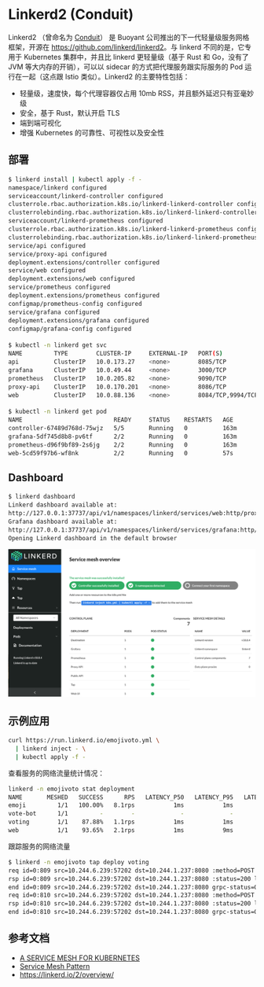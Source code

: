 # Linkerd2 (Conduit)

Linkerd2 （曾命名为 [Conduit](https://conduit.io)） 是 Buoyant 公司推出的下一代轻量级服务网格框架，开源在 <https://github.com/linkerd/linkerd2>。与 linkerd 不同的是，它专用于 Kubernetes 集群中，并且比 linkerd 更轻量级（基于 Rust 和 Go，没有了 JVM 等大内存的开销），可以以 sidecar 的方式把代理服务跟实际服务的 Pod 运行在一起（这点跟 Istio 类似）。Linkerd2 的主要特性包括：

- 轻量级，速度快，每个代理容器仅占用 10mb RSS，并且额外延迟只有亚毫妙级
- 安全，基于 Rust，默认开启 TLS
- 端到端可视化
- 增强 Kubernetes 的可靠性、可视性以及安全性

## 部署

```sh
$ linkerd install | kubectl apply -f -
namespace/linkerd configured
serviceaccount/linkerd-controller configured
clusterrole.rbac.authorization.k8s.io/linkerd-linkerd-controller configured
clusterrolebinding.rbac.authorization.k8s.io/linkerd-linkerd-controller configured
serviceaccount/linkerd-prometheus configured
clusterrole.rbac.authorization.k8s.io/linkerd-linkerd-prometheus configured
clusterrolebinding.rbac.authorization.k8s.io/linkerd-linkerd-prometheus configured
service/api configured
service/proxy-api configured
deployment.extensions/controller configured
service/web configured
deployment.extensions/web configured
service/prometheus configured
deployment.extensions/prometheus configured
configmap/prometheus-config configured
service/grafana configured
deployment.extensions/grafana configured
configmap/grafana-config configured

$ kubectl -n linkerd get svc
NAME         TYPE        CLUSTER-IP     EXTERNAL-IP   PORT(S)             AGE
api          ClusterIP   10.0.173.27    <none>        8085/TCP            163m
grafana      ClusterIP   10.0.49.44     <none>        3000/TCP            163m
prometheus   ClusterIP   10.0.205.82    <none>        9090/TCP            163m
proxy-api    ClusterIP   10.0.170.201   <none>        8086/TCP            163m
web          ClusterIP   10.0.88.136    <none>        8084/TCP,9994/TCP   163m

$ kubectl -n linkerd get pod          
NAME                          READY     STATUS    RESTARTS   AGE
controller-67489d768d-75wjz   5/5       Running   0          163m
grafana-5df745d8b8-pv6tf      2/2       Running   0          163m
prometheus-d96f9bf89-2s6jg    2/2       Running   0          163m
web-5cd59f97b6-wf8nk          2/2       Running   0          57s
```

## Dashboard

```sh
$ linkerd dashboard
Linkerd dashboard available at:
http://127.0.0.1:37737/api/v1/namespaces/linkerd/services/web:http/proxy/
Grafana dashboard available at:
http://127.0.0.1:37737/api/v1/namespaces/linkerd/services/grafana:http/proxy/
Opening Linkerd dashboard in the default browser
```

![](images/linkerd2.png)

## 示例应用

```sh
curl https://run.linkerd.io/emojivoto.yml \
  | linkerd inject - \
  | kubectl apply -f -
```

查看服务的网络流量统计情况：

```sh
linkerd -n emojivoto stat deployment
NAME       MESHED   SUCCESS      RPS   LATENCY_P50   LATENCY_P95   LATENCY_P99   TLS
emoji         1/1   100.00%   8.1rps           1ms           1ms           1ms    0%
vote-bot      1/1         -        -             -             -             -     -
voting        1/1    87.88%   1.1rps           1ms           1ms           1ms    0%
web           1/1    93.65%   2.1rps           1ms           9ms          88ms    0%
```

跟踪服务的网络流量

```sh
$ linkerd -n emojivoto tap deploy voting
req id=0:809 src=10.244.6.239:57202 dst=10.244.1.237:8080 :method=POST :authority=voting-svc.emojivoto:8080 :path=/emojivoto.v1.VotingService/VoteDoughnut
rsp id=0:809 src=10.244.6.239:57202 dst=10.244.1.237:8080 :status=200 latency=478µs
end id=0:809 src=10.244.6.239:57202 dst=10.244.1.237:8080 grpc-status=OK duration=7µs response-length=5B
req id=0:810 src=10.244.6.239:57202 dst=10.244.1.237:8080 :method=POST :authority=voting-svc.emojivoto:8080 :path=/emojivoto.v1.VotingService/VoteDoughnut
rsp id=0:810 src=10.244.6.239:57202 dst=10.244.1.237:8080 :status=200 latency=419µs
end id=0:810 src=10.244.6.239:57202 dst=10.244.1.237:8080 grpc-status=OK duration=8µs response-length=5B
```

## 参考文档

- [A SERVICE MESH FOR KUBERNETES](https://buoyant.io/2016/10/04/a-service-mesh-for-kubernetes-part-i-top-line-service-metrics/)
- [Service Mesh Pattern](http://philcalcado.com/2017/08/03/pattern_service_mesh.html)
- <https://linkerd.io/2/overview/>

